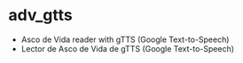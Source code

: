 # adv_gtts

* Asco de Vida reader with gTTS (Google Text-to-Speech)
* Lector de Asco de Vida de gTTS (Google Text-to-Speech)
